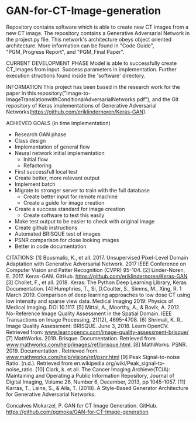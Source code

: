 # GAN-for-CT-Image-generation
Repository contains software which is able to create new CT images from a new CT image. The repository contains a Generative Adversarial Network in the project.py file. This network's architecture obeys object oriented architecture. More information can be found in "Code Guide", "PGM_Progress Report", and "PGM_Final Paper".

CURRENT DEVELOPMENT PHASE
Model is able to successfully create CT_Images from input. Success parameters in implementation. Further execution structions found inside the 'software' directory.

INFORMATION
This project has been based in the research work for the paper in this repository("Image-to-ImageTranslationwithConditionalAdversarialNetworks.pdf"), and the Git repository of Keras implementations of Generative Adversarial Networks(https://github.com/eriklindernoren/Keras-GAN). 

ACHIEVED GOALS (in time implementation)
- Research GAN phase
- Class design
- Implementation of general flow
- Neural network initial implementation
    - Initial flow
    - Refactoring
- First successfull local test
- Create better, more relevant output
- Implement batch
- Migrate to stronger server to train with the full database
    - Create better input for remote machine
    - Create a guide for image creation
- Create a success standard for image creation
    - Create software to test this easily
- Make test output to be easier to check with original image
- Create github instructions
- Automated BRISQUE test of images
- PSNR comparison for close looking images
- Better in code documentation

CITATIONS:
[1]	Bousmalis, K., et all. 2017. Unsupervised Pixel-Level Domain Adaptation with Generative Adversarial Network. 2017 IEEE Conference on Computer Vision and Patter Recognition (CVPR) 95-104.
[2]	Linder-Noren, E. 2017. Keras-GAN. GitHub. https://github.com/eriklindernoren/Keras-GAN
[3] Chollet, F., et all. 2018. Keras: The Python Deep Learning Library, Keras Documentation.
[4]	Humphries, T., Si, D.Coulter, S., Simms, M., Xing, R. 1 March 2019. Comparison of deep learning approaches to low dose CT using low intensity and sparse view data. Medical Imaging 2019: Physics of Medical Imaging. DOI 10.1117.
[5]	Mittal, A., Moorthy, A., & Bovik, A. 2012. No-Reference Image Quality Assessment in the Spatial Domain. IEEE Transactions on Image Processing, 21(12), 4695-4708.
[6] Shrimali, K. R.. Image Quality Assessment: BRISQUE. June 3, 2018. Learn OpenCV. Retrieved from: www.learnopencv.com/image-quality-assessment-brisque/
[7]	MathWorks. 2019. Brisque. Documentation. Retrieved from www.mathworks.com/help/images/ref/brisque.html.
[8]	MathWorks. PSNR. 2019. Documentation . Retrieved from. www.mathworks.com/help/vision/ref/psnr.html
[9]	Peak Signal-to-noise Ratio. (n.d.). Retrieved from en.wikipedia.org/wiki/Peak_signal-to-noise_ratio.
[10] Clark, k. et all. The Cancer Imaging Archieve(TCIA): Maintaining and Operating a Public Information Repository, Journal of Digital Imaging, Volume 26, Number 6, December, 2013, pp 1045-1057.
[11] Karras, T., Laine, S., & Aila, T. (2018). A Style-Based Generator Architecture for Generative Adversarial Networks.

    
Goncalves Mokarzel, P. GAN for CT Image Generation. GitHub. https://github.com/pgmoka/GAN-for-CT-Image-generation
